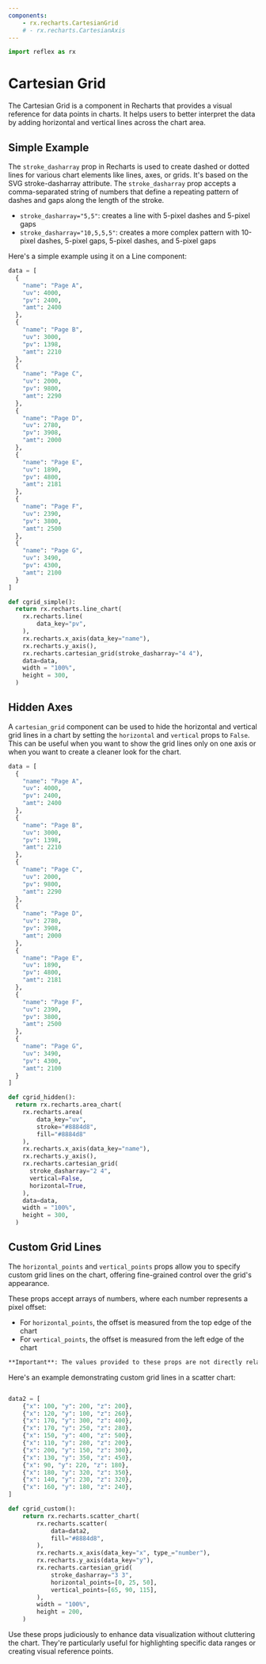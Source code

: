 ```yaml
---
components:
    - rx.recharts.CartesianGrid
    # - rx.recharts.CartesianAxis
---
```


```python exec
import reflex as rx
```

# Cartesian Grid

The Cartesian Grid is a component in Recharts that provides a visual reference for data points in charts. It helps users to better interpret the data by adding horizontal and vertical lines across the chart area.

## Simple Example

The `stroke_dasharray` prop in Recharts is used to create dashed or dotted lines for various chart elements like lines, axes, or grids. It's based on the SVG stroke-dasharray attribute. The `stroke_dasharray` prop accepts a comma-separated string of numbers that define a repeating pattern of dashes and gaps along the length of the stroke.

- `stroke_dasharray="5,5"`:  creates a line with 5-pixel dashes and 5-pixel gaps
- `stroke_dasharray="10,5,5,5"`:  creates a more complex pattern with 10-pixel dashes, 5-pixel gaps, 5-pixel dashes, and 5-pixel gaps

Here's a simple example using it on a Line component:

```python demo graphing
data = [
  {
    "name": "Page A",
    "uv": 4000,
    "pv": 2400,
    "amt": 2400
  },
  {
    "name": "Page B",
    "uv": 3000,
    "pv": 1398,
    "amt": 2210
  },
  {
    "name": "Page C",
    "uv": 2000,
    "pv": 9800,
    "amt": 2290
  },
  {
    "name": "Page D",
    "uv": 2780,
    "pv": 3908,
    "amt": 2000
  },
  {
    "name": "Page E",
    "uv": 1890,
    "pv": 4800,
    "amt": 2181
  },
  {
    "name": "Page F",
    "uv": 2390,
    "pv": 3800,
    "amt": 2500
  },
  {
    "name": "Page G",
    "uv": 3490,
    "pv": 4300,
    "amt": 2100
  }
]

def cgrid_simple():
  return rx.recharts.line_chart(
    rx.recharts.line(
        data_key="pv",
    ),
    rx.recharts.x_axis(data_key="name"),
    rx.recharts.y_axis(),
    rx.recharts.cartesian_grid(stroke_dasharray="4 4"),
    data=data,
    width = "100%",
    height = 300,
  )
```

## Hidden Axes

A `cartesian_grid` component can be used to hide the horizontal and vertical grid lines in a chart by setting the `horizontal` and `vertical` props to `False`. This can be useful when you want to show the grid lines only on one axis or when you want to create a cleaner look for the chart.

```python demo graphing
data = [
  {
    "name": "Page A",
    "uv": 4000,
    "pv": 2400,
    "amt": 2400
  },
  {
    "name": "Page B",
    "uv": 3000,
    "pv": 1398,
    "amt": 2210
  },
  {
    "name": "Page C",
    "uv": 2000,
    "pv": 9800,
    "amt": 2290
  },
  {
    "name": "Page D",
    "uv": 2780,
    "pv": 3908,
    "amt": 2000
  },
  {
    "name": "Page E",
    "uv": 1890,
    "pv": 4800,
    "amt": 2181
  },
  {
    "name": "Page F",
    "uv": 2390,
    "pv": 3800,
    "amt": 2500
  },
  {
    "name": "Page G",
    "uv": 3490,
    "pv": 4300,
    "amt": 2100
  }
]

def cgrid_hidden():
  return rx.recharts.area_chart(
    rx.recharts.area(
        data_key="uv",
        stroke="#8884d8",
        fill="#8884d8"
    ),
    rx.recharts.x_axis(data_key="name"),
    rx.recharts.y_axis(),
    rx.recharts.cartesian_grid(
      stroke_dasharray="2 4",
      vertical=False,
      horizontal=True,
    ),
    data=data,
    width = "100%",
    height = 300,
  )
```

## Custom Grid Lines

The `horizontal_points` and `vertical_points` props allow you to specify custom grid lines on the chart, offering fine-grained control over the grid's appearance.

These props accept arrays of numbers, where each number represents a pixel offset:
- For `horizontal_points`, the offset is measured from the top edge of the chart
- For `vertical_points`, the offset is measured from the left edge of the chart

```md alert info
**Important**: The values provided to these props are not directly related to the axis values. They represent pixel offsets within the chart's rendering area.
```

Here's an example demonstrating custom grid lines in a scatter chart:

```python demo graphing

data2 = [
    {"x": 100, "y": 200, "z": 200},
    {"x": 120, "y": 100, "z": 260},
    {"x": 170, "y": 300, "z": 400},
    {"x": 170, "y": 250, "z": 280},
    {"x": 150, "y": 400, "z": 500},
    {"x": 110, "y": 280, "z": 200},
    {"x": 200, "y": 150, "z": 300},
    {"x": 130, "y": 350, "z": 450},
    {"x": 90, "y": 220, "z": 180},
    {"x": 180, "y": 320, "z": 350},
    {"x": 140, "y": 230, "z": 320},
    {"x": 160, "y": 180, "z": 240},
]

def cgrid_custom():
    return rx.recharts.scatter_chart(
        rx.recharts.scatter(
            data=data2,
            fill="#8884d8",
        ),
        rx.recharts.x_axis(data_key="x", type_="number"),
        rx.recharts.y_axis(data_key="y"),
        rx.recharts.cartesian_grid(
            stroke_dasharray="3 3",
            horizontal_points=[0, 25, 50],
            vertical_points=[65, 90, 115],
        ),
        width = "100%",
        height = 200,
    )
```

Use these props judiciously to enhance data visualization without cluttering the chart. They're particularly useful for highlighting specific data ranges or creating visual reference points.
